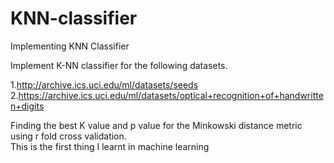 # KNN-classifier

Implementing KNN Classifier

Implement K-NN classifier for the following datasets. 

  1.http://archive.ics.uci.edu/ml/datasets/seeds
  2.https://archive.ics.uci.edu/ml/datasets/optical+recognition+of+handwritten+digits
  
Finding the best K value and p value for the Minkowski distance metric using r fold cross validation.\
This is the first thing I learnt in machine learning
